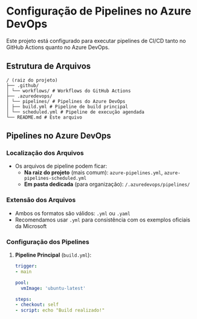 # Configuração de Pipelines no Azure DevOps

Este projeto está configurado para executar pipelines de CI/CD tanto no GitHub Actions quanto no Azure DevOps.

## Estrutura de Arquivos
```
/ (raiz do projeto)
├── .github/
│ └── workflows/ # Workflows do GitHub Actions
├── .azuredevops/
│ └── pipelines/ # Pipelines do Azure DevOps
│ ├── build.yml # Pipeline de build principal
│ └── scheduled.yml # Pipeline de execução agendada
└── README.md # Este arquivo
```

## Pipelines no Azure DevOps

### Localização dos Arquivos
- Os arquivos de pipeline podem ficar:
  - **Na raiz do projeto** (mais comum): `azure-pipelines.yml`, `azure-pipelines-scheduled.yml`
  - **Em pasta dedicada** (para organização): `/.azuredevops/pipelines/`

### Extensão dos Arquivos
- Ambos os formatos são válidos: `.yml` ou `.yaml`
- Recomendamos usar `.yml` para consistência com os exemplos oficiais da Microsoft

### Configuração dos Pipelines

1. **Pipeline Principal** (`build.yml`):
   ```yaml
   trigger:
   - main

   pool:
     vmImage: 'ubuntu-latest'

   steps:
   - checkout: self
   - script: echo "Build realizado!"